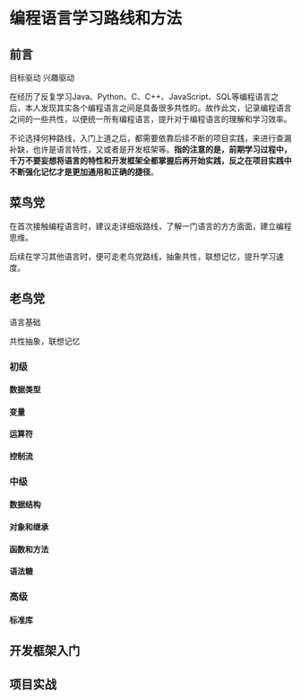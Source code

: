 # 编程语言学习路线和方法


## 前言

目标驱动
兴趣驱动

在经历了反复学习Java、Python、C、C++、JavaScript、SQL等编程语言之后，本人发现其实各个编程语言之间是具备很多共性的。故作此文，记录编程语言之间的一些共性，以便统一所有编程语言，提升对于编程语言的理解和学习效率。

不论选择何种路线，入门上道之后，都需要依靠后续不断的项目实践，来进行查漏补缺，也许是语言特性，又或者是开发框架等。**指的注意的是，前期学习过程中，千万不要妄想将语言的特性和开发框架全都掌握后再开始实践，反之在项目实践中不断强化记忆才是更加通用和正确的捷径**。


## 菜鸟党

在首次接触编程语言时，建议走详细版路线，了解一门语言的方方面面，建立编程思维。

后续在学习其他语言时，便可走老鸟党路线，抽象共性，联想记忆，提升学习速度。


## 老鸟党


语言基础

共性抽象，联想记忆

### 初级

#### 数据类型

#### 变量

#### 运算符

#### 控制流


### 中级

#### 数据结构

#### 对象和继承

#### 函数和方法

#### 语法糖

### 高级

#### 标准库




## 开发框架入门


## 项目实战


